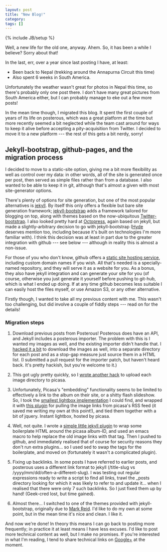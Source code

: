 ```yaml
---
layout: post
title: "New Blog!"
category: 
tags: []
---
```

{% include JB/setup %}

Well, a new life for the old one, anyway.  Ahem.  So, it has been a
while I believe?  Sorry about that!

In the last, err, over a year since last posting I have, at least:
* Been back to Nepal (trekking around the Annapurna Circuit this time)
* Also spent 6 weeks in South America.

Unfortunately the weather wasn't great for photos in Nepal this time,
so there's probably only one post there.  I don't have many great
pictures from South America either, but I can probably manage to eke
out a few more posts!

In the mean time though, I migrated this blog.  It spent the first
couple of years of its life on posterous, which was a great platform
at the time but more recently seemed a bit neglected while the team
cast around for ways to keep it alive before accepting a
pity-acquisition from Twitter.  I decided to move it to a new platform
--- the rest of this gets a bit nerdy, sorry!

## Jekyll-bootstrap, github-pages, and the migration process

I decided to move to a static-site option, giving me a bit more
flexibility as well as control over my data: in other words, all of
the site is generated once per post, then served as simple files
rather than from a database.  I also wanted to be able to keep it in
git, although that's almost a given with most site-generator options.

There's plenty of options for site generation, but one of the most
popular alternatives is [jekyll](https://github.com/mojombo/jekyll).
By itself this only offers a flexible but bare site generation
framework; [jekyll-bootstrap](http://jekyllbootstrap.com/) adds a
framework tailored for blogging on top, along with themes based on the
now-ubiquitous
[Twitter-bootstrap](http://twitter.github.com/bootstrap/).  I also
looked pretty hard at [Octopress](http://octopress.org/), again based
on jekyll, but made a slightly-arbitrary decision to go with
jekyll-bootstrap ([Hyde](http://ringce.com/hyde) deserves mention too,
including because it's built on technologies I'm more familiar with).
I think this decision was at least in part due to the greater
integration with github --- see below --- although in reality this is
almost a non-issue.

For those of you who don't know, github offers a [static site hosting
service](http://pages.github.com/), including custom domain names if
you wish.  All that's needed is a specially-named repository, and they
will serve it as a website for you.  As a bonus, they also have jekyll
integration and can generate your site for you (of course, otherwise
you just generate it yourself before pushing to git-hub, which is what
I ended up doing.  If at any time github becomes less suitable I can
easily host the files myself, or use Amazon S3, or any other
alternative.

Firstly though, I wanted to take all my previous content with me.
This wasn't too challenging, but did involve a couple of fiddly steps
--- read on for the details!

### Migration steps

1. Download previous posts from Posterous!  Posterous does have an
API, and Jekyll includes a posterous importer.  The problem with this
is I wanted my images as well, and the existing importer didn't handle
that.  I [hacked it a
bit](https://github.com/markhepburn/jekyll/commit/5890740c4bb6e8d9da498a88a342daaf8356ce01)
to download the images as well, into a separate directory for each
post and as a stop-gap measure just source them in a HTML list.  (I
submitted a pull request for the importer patch, but haven't heard back.
It's pretty hackish, but you're welcome to it.)

1. This got ugly pretty quickly, so I [wrote another
hack](https://gist.github.com/2978398) to upload each image directory
to picasa.

1. Unfortunately, Picasa's "embedding" functionality seems to be
limited to effectively a link to the album on their site, or a shitty
flash slideshow.  So, I took the [smallest lightbox
implementation](http://www.digitalia.be/software/slimbox2) I could
find, and wrapped it with [this
plugin](http://code.lancepollard.com/picasa-jquery-plugin) for pulling
the image links from picasa's RSS feed (it saved me writing my own at
this point!), and tied them together with a bit of jquery.  Instant
lightbox, hosted by picasa.

1. Well, not quite.  I wrote a [simple little jekyll
plugin](https://github.com/markhepburn/markhepburn.github.com/blob/master/_plugins/picasa.rb)
to wrap some boilerplate HTML around the picasa album-ID, and used an
emacs macro to help replace the old image links with that tag.  Then I
pushed to github, and immediately realised that of course for security
reasons they don't run extra plugins... so I used sed to swap the tags
for the boilerplate, and moved on (fortunately it wasn't a complicated
plugin).

1. Fixing up backlinks.  In some posts I have referred to earlier
posts, and posterous uses a different link format to jekyll
(/title-slug vs /yyyy/mm/dd/often-a-different-slug).  I was testing
out regular expressions ready to write a script to find all links,
trawl the _posts directory looking for which it was likely to refer to
and update it... when I realised that there were only 7 such
backlinks.  So I just fixed them up by hand! (Geek-cred lost, but time
gained).

1. Almost there... I switched to one of the themes provided with
jekyll-bootstrap, originally due to [Mark
Reid](http://mark.reid.name/).  I'd like to do my own at some point,
but in the mean time it's nice and clean.  I like it.

And now we're done! In theory this means I can go back to posting more
frequently; in practice it at least means I have less excuses.  I'd
like to post more technical content as well, but I make no promises.
If you're interested in what I'm reading, I tend to share technical
links on [Google+](http://etbwc.com/+) at the moment.
